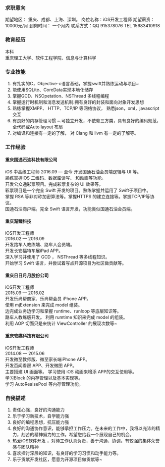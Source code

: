 
### 求职意向
期望地区： 重庆、成都、上海、深圳。
岗位名称：iOS开发工程师
期望薪资：10000元/月
到岗时间： 一个月内
联系方式：QQ 915378076 
TEL 15683410918

### 教育经历
本科  
重庆理工大学、软件工程学院、信息与计算科学 

### 专业技能
1. 有扎实的C，Objective-c语言基础，掌握swift并熟练运动与项目~
2. 能使用SQLite、CoreData实现本地化储存
3. 掌握GCD、NSOpetation、NSThread 多线程编程
4. 掌握运行时机制和消息发送机制.拥有良好的封装和面向对象开发思想 
5. 熟练掌握XMPP、 HTTP、TCP/IP 等网络协议， 熟悉json，xml，javascript交互
6. 有良好的内存管理习惯 ~.可独立开发，不依赖三方类，具有良好的编码规范，全代码或Auto layout 布局
7. 对编译和连接有一定的了解， 对 Clang 和 llvm 有一定的了解等。


### 工作经验
#### 重庆国通石油科技有限公司
iOS 中高级工程师
2016.09 — 至今
开发国通石油会员端逻辑与 UI 等。  
熟练掌握iOS 二维码、数据库读写、 和动画等功能。  
开发公众通彩票项目。完成彩票复杂的 UI 效果等。  
彩票项目是一个完全 Swift 开发的项目。熟练掌握并运用了 Swift于项目中。  
掌握 RSA 等非对称加密算法等。掌握HTTPS 的建立连接等。掌握TCP/IP等协议。  
国通石油商户端。完全 Swift 语言开发，功能类似国通石油会员端。  

#### 重庆渐臻科技
iOS开发工程师  
2016.02 — 2016.09  
开发路车人教练端、路车人会员端。  
开发长安福特车展iPad APP。  
深入学习并使用了 GCD ， NSThread 等多线程知识。  
开始学习 Swift 语言，并尝试着写点开源项目为社区做贡献等。

#### 重庆日日月月股份公司
iOS开发工程师  
2015.09 — 2016.02  
开发乐尚帮商家、乐尚帮会员 iPhone APP。  
使用 mjExtension 来完成 model 组装。  
边完成业务边学习和掌握 runtime、runloop 等底层知识等。  
路车人教练版开发。 利用 rumtime 知识来完成 model 的组装。  
利用 AOP 切面只是来统计 ViewController 的展现次数等~


#### 重庆软媒科技有限公司
iOS开发工程师  
2014.08 — 2015.06  
开发微至教师版、微至家长端iPhone APP。  
开发百闻看房 APP、开发微图 APP。  
主要搭建 UI 画面等。 学习使用 iOS 动画来增添 APP的交互使用等。  
学习Block 的内存管理以及基本实现等。  
学习 AutoRealsePool 等内存管理功能。  

### 自我描述
1. 责任心强，良好的沟通能力
2. 乐于学习新技术，自学能力强
3. 良好的编程思想，抗压能力强
4. 良好的沟通协作意识，能够承担工作压力。在未来的工作中，我将以充沛的精力，刻苦的精神努力的工作。希望您给我一个展现自己的机会。
5. 热爱iOS软件开发 ，对待工作认真负责，善于沟通、协调，有较强的集体荣誉感与团队精神
6. 喜欢探讨深层的知识，有良好的学习习惯和动手能力等。
7. 乐于贡献开发社区，愿意为开源项目做贡献等~
